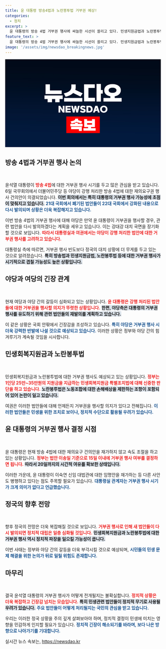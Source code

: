 ```yaml
---
title: 윤 대통령 방송4법과 노란봉투법 거부권 예상!
categories:
  - 정치
excerpt: >
  윤 대통령의 방송 4법 거부권 행사에 싸늘한 시선이 쏠리고 있다. 민생지원금법과 노란봉투법도 거부권 대상에 올라 강대강 대치가 지속될 전망. 정치적 긴장 속, 회의 후속 조치는 성패의 분수령이 될 것! 클릭해서 자세히 알아보세요!
feature_text: >
  윤 대통령의 방송 4법 거부권 행사에 싸늘한 시선이 쏠리고 있다. 민생지원금법과 노란봉투법도 거부권 대상에 올라 강대강 대치가 지속될 전망. 정치적 긴장 속, 회의 후속 조치는 성패의 분수령이 될 것! 클릭해서 자세히 알아보세요!
image: '/assets/img/newsdao_breakingnews.jpg'
---
```


<p><img src="/assets/img/newsdao_breakingnews.jpg" alt="ranknews 속보" /></p>

<h2 data-ke-size="size26">방송 4법과 거부권 행사 논의</h2>

<p data-ke-size="size16">&nbsp;</p>

<p>윤석열 대통령이 <b><span style="color: #ee2323;">방송 4법</span></b>에 대한 거부권 행사 시기를 두고 많은 관심을 받고 있습니다. 6일 국무회의에서 더불어민주당 등 야당이 강행 처리한 방송 4법에 대한 재의요구권 행사 건의안이 의결되었습니다. <b><span style="background-color: #21538527;">이번 회의에서는 특히 대통령의 거부권 행사 가능성에 초점이 맞춰지고 있습니다.</span></b> <b><span style="color: #1a5490;">21대 국회에서 폐기된 법안들이 22대 국회에서 강화된 내용으로 다시 발의되며 상황은 더욱 복잡해지고 있습니다.</span></b> </p>

<p>이번 방송 4법의 거부권 행사에 대해 야당은 만약 윤 대통령이 거부권을 행사할 경우, 관련 법안을 다시 발의하겠다는 계획을 세우고 있습니다. 이는 강대강 대치 국면을 장기화할 것으로 보입니다. <b><span style="color: #ee2323;">따라서 대통령실과 여권에서는 야당이 강행 처리한 법안에 대한 거부권 행사를 고려하고 있습니다.</span></b> </p>

<p>대통령실 측에 따르면, 거부권 행사 빈도보다 정국의 대치 상황에 더 무게를 두고 있는 것으로 알려졌습니다. <b><span style="background-color: #21538527;">특히 방송법과 민생지원금법, 노란봉투법 등에 대한 거부권 행사가 시기적으로 겹칠 가능성도 높은 상황입니다.</span></b> </p>

<h2 data-ke-size="size26">야당과 여당의 긴장 관계</h2>

<p data-ke-size="size16">&nbsp;</p>

<p>현재 여당과 야당 간의 갈등이 심화되고 있는 상황입니다. <b><span style="color: #ee2323;">윤 대통령은 강행 처리된 법안들에 대한 거부권을 행사할 의지가 뚜렷한 상황입니다.</span></b> <b><span style="background-color: #21538527;">한편, 야당측은 대통령의 거부권 행사를 유도하기 위해 관련 법안들의 재발의를 계획하고 있습니다.</span></b> </p>

<p>이 같은 상황은 국회 안팎에서 긴장감을 조성하고 있습니다. <b><span style="color: #1a5490;">특히 야당은 거부권 행사 시 더욱 강력한 반발에 나설 것으로 예상되고 있습니다.</span></b> 이러한 상황은 정부와 야당 간의 힘겨루기가 계속될 것임을 시사합니다.</p>

<h2 data-ke-size="size26">민생회복지원금과 노란봉투법</h2>

<p data-ke-size="size16">&nbsp;</p>

<p>민생회복지원금과 노란봉투법에 대한 거부권 행사도 예상되고 있는 상황입니다. <b><span style="color: #ee2323;">정부는 1인당 25만~35만원의 지원금을 지급하는 민생회복지원금 특별조치법에 대해 신중한 판단을 하고 있습니다.</span></b> <b><span style="background-color: #21538527;">노란봉투법은 노동조합에 대한 손해배상을 제한하는 조항이 포함되어 있어 논란이 일고 있습니다.</span></b> </p>

<p>여권은 이러한 법안들에 대해 언제든지 거부권을 행사할 의지가 있다고 전해집니다. <b><span style="color: #1a5490;">이러한 법안들은 민생을 위한 조치로 보이나, 정치적 수단으로 활용될 우려가 있습니다.</span></b> </p>

<h2 data-ke-size="size26">윤 대통령의 거부권 행사 결정 시점</h2>

<p data-ke-size="size16">&nbsp;</p>

<p>윤 대통령은 현재 방송 4법에 대한 재의요구 건의안을 재가하지 않고 속도 조절을 하고 있는 상황입니다. <b><span style="color: #ee2323;">정부는 법안 이송일 기준으로 15일 이내에 거부권 행사 여부를 결정하면 됩니다.</span></b> <b><span style="background-color: #21538527;">따라서 20일까지의 시간적 여유를 확보한 상태입니다.</span></b> </p>

<p>이러한 가운데, 윤 대통령이 이숙연 신임 대법관에 대한 임명안을 재가하는 등 다른 사안도 병행하고 있다는 점도 주목할 필요가 있습니다. <b><span style="color: #1a5490;">대통령실 관계자는 거부권 행사 시기가 크게 의미가 없다고 언급했습니다.</span></b> </p>

<h2 data-ke-size="size26">정국의 향후 전망</h2>

<p data-ke-size="size16">&nbsp;</p>

<p>향후 정국의 전망은 더욱 복잡해질 것으로 보입니다. <b><span style="color: #ee2323;">거부권 행사로 인해 새 법안들이 다시 발의되면 정치적 대립은 일층 심화될 것입니다.</span></b> <b><span style="background-color: #21538527;">민생회복지원금과 노란봉투법에 대한 거부권 행사 역시 정치적 파장을 일으킬 가능성이 큽니다.</span></b> </p>

<p>이번 사태는 정부와 야당 간의 갈등을 더욱 부각시킬 것으로 예상되며, <b><span style="color: #1a5490;">시민들의 민생 문제 해결을 위한 논의가 뒤로 밀릴 위험도 존재합니다.</span></b> </p>

<h2 data-ke-size="size26">마무리</h2>

<p data-ke-size="size16">&nbsp;</p>

<p>결국 윤석열 대통령의 거부권 행사가 어떻게 전개될지는 불확실합니다. <b><span style="color: #ee2323;">정치적 상황은 더욱 복잡하고 긴장감 넘치는 모습입니다.</span></b> <b><span style="background-color: #21538527;">특히 민생관련 법안들이 정치적 무기로 사용될 우려가 있습니다.</span></b> <b><span style="color: #1a5490;">주요 법안들이 어떻게 처리될지는 국민의 관심을 받고 있습니다.</span></b> </p>

<p>우리는 이러한 정국 상황을 주의 깊게 살펴보아야 하며, 정치적 결정이 민생에 미치는 영향을 민감하게 인지할 필요가 있습니다. <b><span style="color: #1a5490;">정치적 긴장이 해소되기를 바라며, 보다 나은 방향으로 나아가기를 기대합니다.</span></b></p>
실시간 뉴스 속보는, <a href="https://newsdao.kr" rel="dofollow">https://newsdao.kr</a>


